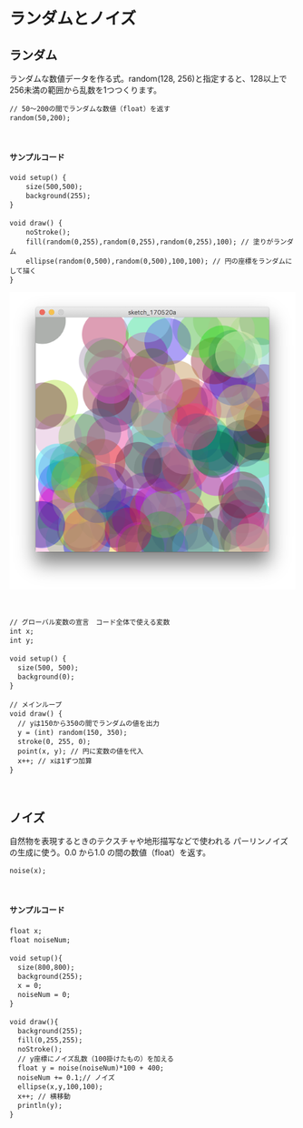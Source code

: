 # ランダムとノイズ



## ランダム

ランダムな数値データを作る式。random(128, 256)と指定すると、128以上で256未満の範囲から乱数を1つつくります。

```
// 50〜200の間でランダムな数値（float）を返す
random(50,200);

```


&nbsp;
&nbsp;

#### サンプルコード


```
void setup() {
    size(500,500);
    background(255);
}

void draw() {
    noStroke();
    fill(random(0,255),random(0,255),random(0,255),100); // 塗りがランダム
    ellipse(random(0,500),random(0,500),100,100); // 円の座標をランダムにして描く
}
```
![](img/sketch_shape03.png)

&nbsp;


```
// グローバル変数の宣言　コード全体で使える変数
int x;
int y;

void setup() {
  size(500, 500);
  background(0);
}

// メインループ
void draw() {
  // yは150から350の間でランダムの値を出力
  y = (int) random(150, 350);
  stroke(0, 255, 0);
  point(x, y); // 円に変数の値を代入
  x++; // xは1ずつ加算
}
```





&nbsp;


## ノイズ

自然物を表現するときのテクスチャや地形描写などで使われる
パーリンノイズの生成に使う。0.0 から1.0 の間の数値（float）を返す。

```
noise(x);

```


&nbsp;
&nbsp;

#### サンプルコード


```
float x;
float noiseNum;

void setup(){
  size(800,800);
  background(255);
  x = 0;
  noiseNum = 0;
}

void draw(){
  background(255);
  fill(0,255,255);
  noStroke();
  // y座標にノイズ乱数（100掛けたもの）を加える
  float y = noise(noiseNum)*100 + 400;
  noiseNum += 0.1;// ノイズ
  ellipse(x,y,100,100);
  x++; // 横移動
  println(y);
}
```
